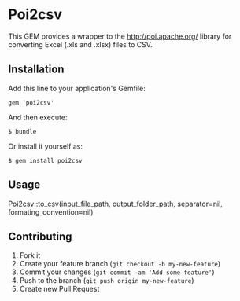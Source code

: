 # Poi2csv

This GEM provides a wrapper to the http://poi.apache.org/ library for converting Excel (.xls and .xlsx) files to CSV.

## Installation

Add this line to your application's Gemfile:

    gem 'poi2csv'

And then execute:

    $ bundle

Or install it yourself as:

    $ gem install poi2csv

## Usage

Poi2csv::to_csv(input_file_path, output_folder_path, separator=nil, formating_convention=nil)

## Contributing

1. Fork it
2. Create your feature branch (`git checkout -b my-new-feature`)
3. Commit your changes (`git commit -am 'Add some feature'`)
4. Push to the branch (`git push origin my-new-feature`)
5. Create new Pull Request
